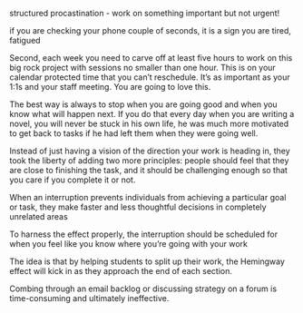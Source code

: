 structured procastination - work on something important but not urgent!

if you are checking your phone couple of seconds, it is a sign you are tired, fatigued

Second, each week you need to carve off at least five hours to work on this big rock project with sessions no smaller than one hour. This is on your calendar protected time that you can’t reschedule. It’s as important as your 1:1s and your staff meeting. You are going to love this.

The best way is always to stop when you are going good and when you know what will happen next. If you do that every day when you are writing a novel, you will never be stuck
 in his own life, he was much more motivated to get back to tasks if he had left them when they were going well.

 Instead of just having a vision of the direction your work is heading in, they took the liberty of adding two more principles: people should feel that they are close to finishing the task, and it should be challenging enough so that you care if you complete it or not.

 When an interruption prevents individuals from achieving a particular goal or task, they make faster and less thoughtful decisions in completely unrelated areas

 To harness the effect properly, the interruption should be scheduled for when you feel like you know where you’re going with your work

 The idea is that by helping students to split up their work, the Hemingway effect will kick in as they approach the end of each section.

Combing through an email backlog or discussing strategy on a forum is time-consuming and ultimately ineffective. 

